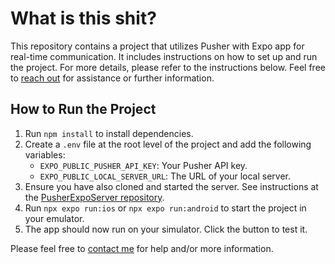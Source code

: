 # What is this shit? 
This repository contains a project that utilizes Pusher with Expo app for real-time communication.
It includes instructions on how to set up and run the project.
For more details, please refer to the instructions below.
Feel free to [reach out](https://www.linkedin.com/in/eylonshm) for assistance or further information.

## How to Run the Project

1. Run `npm install` to install dependencies.
2. Create a `.env` file at the root level of the project and add the following variables:
    - `EXPO_PUBLIC_PUSHER_API_KEY`: Your Pusher API key.
    - `EXPO_PUBLIC_LOCAL_SERVER_URL`: The URL of your local server.
3. Ensure you have also cloned and started the server. See instructions at the [PusherExpoServer repository](https://github.com/eylonshm/PusherExpoServer).
4. Run `npx expo run:ios` or `npx expo run:android` to start the project in your emulator.
5. The app should now run on your simulator. Click the button to test it.

Please feel free to [contact me](https://www.linkedin.com/in/eylonshm) for help and/or more information.
